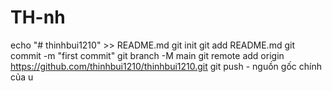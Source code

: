 # TH-nh
echo "# thinhbui1210" >> README.md  git init  git add README.md  git commit -m "first commit"  git branch -M main  git remote add origin https://github.com/thinhbui1210/thinhbui1210.git  git push - nguồn gốc chính của u
